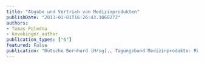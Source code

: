 ```yaml
---
title: "Abgabe und Vertrieb von Medizinprodukten"
publishDate: "2013-01-01T16:26:43.106027Z"
authors: 
- Tomas Poledna
- knvokinger_author
publication_types: ["6"]
featured: False
publication: "Rütsche Bernhard (Hrsg)., Tagungsband Medizinprodukte: Regulierung und Haftung, Luzern 2013"
---
```

